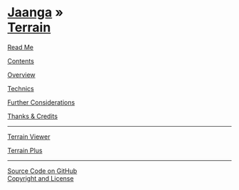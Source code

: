 [Jaanga](../index.html ) &raquo;<br>[Terrain]( ./index.html )
=============================================================

<p id=rm >
	<a href=JavaScript:displayPage("#readme.md#rm"); >Read Me</a>
</p>

<p id=co >
	<a href=JavaScript:displayPage("#contents.md#co"); >Contents</a>
</p>

<p id=ov >
	<a href=JavaScript:displayPage("#overview.md#ov"); >Overview</a>
</p>

<p id=te >
	<a href=JavaScript:displayPage("#technics.md#te"); >Technics</a>
</p>

<p id=fc >
	<a href=JavaScript:displayPage("#further-considerations.md#fc"); >Further Considerations</a>
</p>

<p id=th >
	<a href=JavaScript:displayPage("#thanks.md#th"); >Thanks & Credits</a>
</p>

****

[Terrain Viewer]( ../terrain-viewer/index.html )  

[Terrain Plus]( ../terrain-plus/index.html )

****

[Source Code on GitHub]( https://github.com/jaanga/terrain/ )  
[Copyright and License]( https://github.com/jaanga/jaanga.github.io/blob/master/jaanga-copyright-and-mit-license.md )